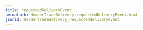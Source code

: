 ```yaml
---
title: requestedDeliveryEvent
permalink: HeaderTradeDelivery.requestedDeliveryEvent.html
jsonid: headertradedelivery_requesteddeliveryevent
---
```

